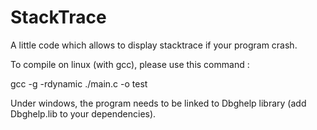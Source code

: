StackTrace
==========

A little code which allows to display stacktrace if your program crash.

To compile on linux (with gcc), please use this command :

gcc -g -rdynamic ./main.c -o test

Under windows, the program needs to be linked to Dbghelp library (add Dbghelp.lib to your dependencies).
